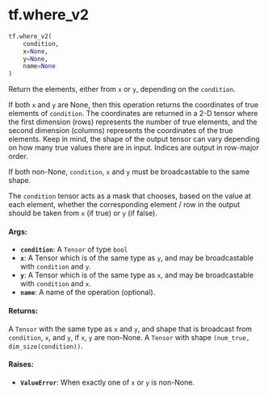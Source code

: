 <div itemscope itemtype="http://developers.google.com/ReferenceObject">
<meta itemprop="name" content="tf.where_v2" />
<meta itemprop="path" content="Stable" />
</div>

# tf.where_v2

``` python
tf.where_v2(
    condition,
    x=None,
    y=None,
    name=None
)
```

Return the elements, either from `x` or `y`, depending on the `condition`.

If both `x` and `y` are None, then this operation returns the coordinates of
true elements of `condition`.  The coordinates are returned in a 2-D tensor
where the first dimension (rows) represents the number of true elements, and
the second dimension (columns) represents the coordinates of the true
elements. Keep in mind, the shape of the output tensor can vary depending on
how many true values there are in input. Indices are output in row-major
order.

If both non-None, `condition`, `x` and `y` must be broadcastable to the same
shape.

The `condition` tensor acts as a mask that chooses, based on the value at each
element, whether the corresponding element / row in the output should be taken
from `x` (if true) or `y` (if false).

#### Args:

* <b>`condition`</b>: A `Tensor` of type `bool`
* <b>`x`</b>: A Tensor which is of the same type as `y`, and may be broadcastable with
    `condition` and `y`.
* <b>`y`</b>: A Tensor which is of the same type as `x`, and may be broadcastable with
    `condition` and `x`.
* <b>`name`</b>: A name of the operation (optional).


#### Returns:

A `Tensor` with the same type as `x` and `y`, and shape that
  is broadcast from `condition`, `x`, and `y`, if `x`, `y` are non-None.
A `Tensor` with shape `(num_true, dim_size(condition))`.


#### Raises:

* <b>`ValueError`</b>: When exactly one of `x` or `y` is non-None.
